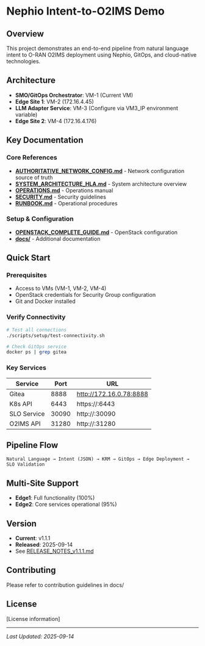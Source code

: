 # Nephio Intent-to-O2IMS Demo

## Overview
This project demonstrates an end-to-end pipeline from natural language intent to O-RAN O2IMS deployment using Nephio, GitOps, and cloud-native technologies.

## Architecture
- **SMO/GitOps Orchestrator**: VM-1 (Current VM)
- **Edge Site 1**: VM-2 (172.16.4.45)
- **LLM Adapter Service**: VM-3 (Configure via VM3_IP environment variable)
- **Edge Site 2**: VM-4 (172.16.4.176)

## Key Documentation

### Core References
- **[AUTHORITATIVE_NETWORK_CONFIG.md](AUTHORITATIVE_NETWORK_CONFIG.md)** - Network configuration source of truth
- **[SYSTEM_ARCHITECTURE_HLA.md](SYSTEM_ARCHITECTURE_HLA.md)** - System architecture overview
- **[OPERATIONS.md](OPERATIONS.md)** - Operations manual
- **[SECURITY.md](SECURITY.md)** - Security guidelines
- **[RUNBOOK.md](RUNBOOK.md)** - Operational procedures

### Setup & Configuration
- **[OPENSTACK_COMPLETE_GUIDE.md](OPENSTACK_COMPLETE_GUIDE.md)** - OpenStack configuration
- **[docs/](docs/)** - Additional documentation

## Quick Start

### Prerequisites
- Access to VMs (VM-1, VM-2, VM-4)
- OpenStack credentials for Security Group configuration
- Git and Docker installed

### Verify Connectivity
```bash
# Test all connections
./scripts/setup/test-connectivity.sh

# Check GitOps service
docker ps | grep gitea
```

### Key Services
| Service | Port | URL |
|---------|------|-----|
| Gitea | 8888 | http://172.16.0.78:8888 |
| K8s API | 6443 | https://<edge-ip>:6443 |
| SLO Service | 30090 | http://<edge-ip>:30090 |
| O2IMS API | 31280 | http://<edge-ip>:31280 |

## Pipeline Flow
```
Natural Language → Intent (JSON) → KRM → GitOps → Edge Deployment → SLO Validation
```

## Multi-Site Support
- **Edge1**: Full functionality (100%)
- **Edge2**: Core services operational (95%)

## Version
- **Current**: v1.1.1
- **Released**: 2025-09-14
- See [RELEASE_NOTES_v1.1.1.md](RELEASE_NOTES_v1.1.1.md)

## Contributing
Please refer to contribution guidelines in docs/

## License
[License information]

---
*Last Updated: 2025-09-14*